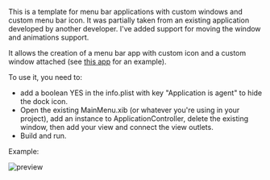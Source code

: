 This is a template for menu bar applications with custom windows and custom menu bar icon. It was partially taken from an existing application developed by another developer. I've added support for moving the window and animations support.

It allows the creation of a menu bar app with custom icon and a custom window attached (see [this app](https://github.com/oscardelben/Color-Picker-Pro) for an example).

To use it, you need to:

- add a boolean YES in the info.plist with key "Application is agent" to hide the dock icon.
- Open the existing MainMenu.xib (or whatever you're using in your project), add an instance to ApplicationController, delete the existing window, then add your view and connect the view outlets.
- Build and run.

Example:

![preview](http://cocoadevblog.s3.amazonaws.com/023/menubar.png)